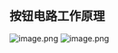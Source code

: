 ## 按钮电路工作原理
![image.png](https://mxloss112233.oss-cn-beijing.aliyuncs.com/img20250710222001.png)
![image.png](https://mxloss112233.oss-cn-beijing.aliyuncs.com/img20250710222119.png)
